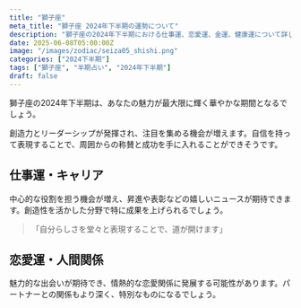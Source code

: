 ```yaml
---
title: "獅子座"
meta_title: "獅子座 2024年下半期の運勢について"
description: "獅子座の2024年下半期における仕事運、恋愛運、金運、健康運について詳しく解説します"
date: 2025-06-08T05:00:00Z
image: "/images/zodiac/seiza05_shishi.png"
categories: ["2024下半期"]
tags: ["獅子座", "半期占い", "2024年下半期"]
draft: false
---
```


獅子座の2024年下半期は、あなたの魅力が最大限に輝く華やかな期間となるでしょう。

創造力とリーダーシップが発揮され、注目を集める機会が増えます。自信を持って表現することで、周囲からの称賛と成功を手に入れることができそうです。

## 仕事運・キャリア

中心的な役割を担う機会が増え、昇進や表彰などの嬉しいニュースが期待できます。創造性を活かした分野で特に成果を上げられるでしょう。

> 「自分らしさを堂々と表現することで、道が開けます」

## 恋愛運・人間関係

魅力的な出会いが期待でき、情熱的な恋愛関係に発展する可能性があります。パートナーとの関係もより深く、特別なものになるでしょう。 